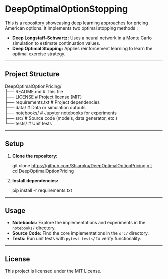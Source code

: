 # DeepOptimalOptionStopping
This is a repository showcasing deep learning approaches for pricing American options. It implements two optimal stopping methods :

- **Deep Longstaff-Schwartz:** Uses a neural network in a Monte Carlo simulation to estimate continuation values.
- **Deep Optimal Stopping:** Applies reinforcement learning to learn the optimal exercise strategy.

---

## Project Structure

DeepOptimalOptionPricing/  
├── README.md             # This file  
├── LICENSE               # Project license (MIT)  
├── requirements.txt      # Project dependencies  
├── data/                 # Data or simulation outputs  
├── notebooks/            # Jupyter notebooks for experiments  
├── src/                  # Source code (models, data generator, etc.)  
└── tests/                # Unit tests

---

## Setup

1. **Clone the repository:**

   git clone https://github.com/Shiaroku/DeepOptimalOptionPricing.git  
   cd DeepOptimalOptionPricing

2. **Install dependencies:**

   pip install -r requirements.txt

---

## Usage

- **Notebooks:** Explore the implementations and experiments in the `notebooks/` directory.
- **Source Code:** Find the core implementations in the `src/` directory.
- **Tests:** Run unit tests with `pytest tests/` to verify functionality.

---

## License

This project is licensed under the MIT License.

